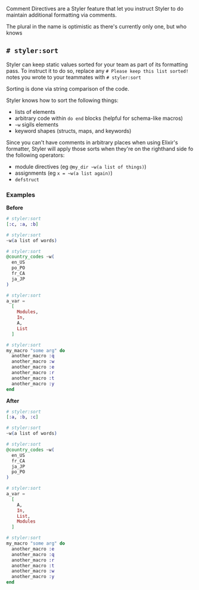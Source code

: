 Comment Directives are a Styler feature that let you instruct Styler to do maintain additional formatting via comments.

The plural in the name is optimistic as there's currently only one, but who knows

## `# styler:sort`

Styler can keep static values sorted for your team as part of its formatting pass. To instruct it to do so, replace any `# Please keep this list sorted!` notes you wrote to your teammates with `# styler:sort`

Sorting is done via string comparison of the code.

Styler knows how to sort the following things:

- lists of elements
- arbitrary code within `do end` blocks (helpful for schema-like macros)
- `~w` sigils elements
- keyword shapes (structs, maps, and keywords)

Since you can't have comments in arbitrary places when using Elixir's formatter,
Styler will apply those sorts when they're on the righthand side fo the following operators:

- module directives (eg `@my_dir ~w(a list of things)`)
- assignments (eg `x = ~w(a list again)`)
- `defstruct`

### Examples

**Before**

```elixir
# styler:sort
[:c, :a, :b]

# styler:sort
~w(a list of words)

# styler:sort
@country_codes ~w(
  en_US
  po_PO
  fr_CA
  ja_JP
)

# styler:sort
a_var =
  [
    Modules,
    In,
    A,
    List
  ]

# styler:sort
my_macro "some arg" do
  another_macro :q
  another_macro :w
  another_macro :e
  another_macro :r
  another_macro :t
  another_macro :y
end
```

**After**

```elixir
# styler:sort
[:a, :b, :c]

# styler:sort
~w(a list of words)

# styler:sort
@country_codes ~w(
  en_US
  fr_CA
  ja_JP
  po_PO
)

# styler:sort
a_var =
  [
    A,
    In,
    List,
    Modules
  ]

# styler:sort
my_macro "some arg" do
  another_macro :e
  another_macro :q
  another_macro :r
  another_macro :t
  another_macro :w
  another_macro :y
end
```

